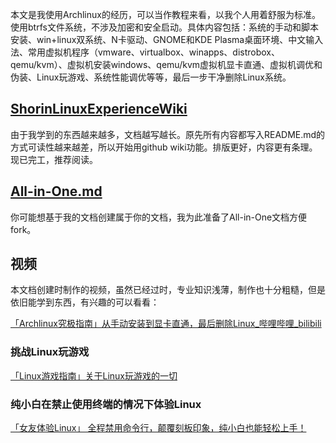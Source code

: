 本文是我使用Archlinux的经历，可以当作教程来看，以我个人用着舒服为标准。使用btrfs文件系统，不涉及加密和安全启动。具体内容包括：系统的手动和脚本安装、win+linux双系统、N卡驱动、GNOME和KDE Plasma桌面环境、中文输入法、常用虚拟机程序（vmware、virtualbox、winapps、distrobox、qemu/kvm）、虚拟机安装windows、qemu/kvm虚拟机显卡直通、虚拟机调优和伪装、Linux玩游戏、系统性能调优等等，最后一步干净删除Linux系统。

## [ShorinLinuxExperienceWiki](https://github.com/SHORiN-KiWATA/ShorinArchExperience-ArchlinuxGuide/wiki)

由于我学到的东西越来越多，文档越写越长。原先所有内容都写入README.md的方式可读性越来越差，所以开始用github wiki功能。排版更好，内容更有条理。现已完工，推荐阅读。

## [All-in-One.md](All-in-One#目录)

你可能想基于我的文档创建属于你的文档，我为此准备了All-in-One文档方便fork。

## 视频

本文档创建时制作的视频，虽然已经过时，专业知识浅薄，制作也十分粗糙，但是依旧能学到东西，有兴趣的可以看看：  

[「Archlinux究极指南」从手动安装到显卡直通，最后删除Linux_哔哩哔哩_bilibili](https://www.bilibili.com/video/BV1L2gxzVEgs/?spm_id_from=333.1387.homepage.video_card.click&vd_source=65a8f230813d56660e48ae1afdfa4182)

### 挑战Linux玩游戏

[「Linux游戏指南」关于Linux玩游戏的一切](https://www.bilibili.com/video/BV1zyttzPEmp/?share_source=copy_web)

### 纯小白在禁止使用终端的情况下体验Linux

[「女友体验Linux」 全程禁用命令行，颠覆刻板印象，纯小白也能轻松上手！](https://www.bilibili.com/video/BV1YvenzUEFf/?share_source=copy_web)

